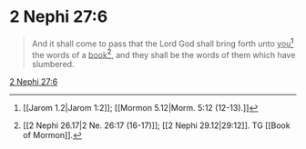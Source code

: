 # 2 Nephi 27:6

> And it shall come to pass that the Lord God shall bring forth unto <u>you</u>[^a] the words of a <u>book</u>[^b], and they shall be the words of them which have slumbered.

[2 Nephi 27:6](https://www.churchofjesuschrist.org/study/scriptures/bofm/2-ne/27?lang=eng&id=p6#p6)


[^a]: [[Jarom 1.2|Jarom 1:2]]; [[Mormon 5.12|Morm. 5:12 (12-13).]]
[^b]: [[2 Nephi 26.17|2 Ne. 26:17 (16-17)]]; [[2 Nephi 29.12|29:12]]. TG [[Book of Mormon]].
